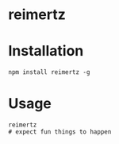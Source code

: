 reimertz
========

# Installation
```
npm install reimertz -g
```

# Usage
```
reimertz
# expect fun things to happen
```

